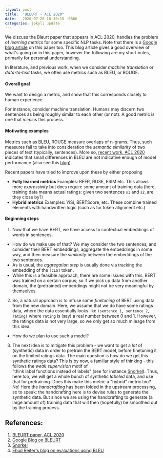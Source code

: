 ```yaml
---
layout: post
title:  "BLEURT - ACL 2020"
date:   2020-07-28 18:30:15 -0800
categories: jekyll update
---
```


We discuss the Bleurt paper that appears in ACL 2020, handles the problem of _learning metrics_
for some specific NLP tasks.
Note that there is a [Google blog article](https://ai.googleblog.com/2020/05/evaluating-natural-language-generation.html) on this paper too. This blog article gives a good overview of what's
going on in this paper, however the following are my short notes, primarily for personal
understanding. 

In literature, and previous work, when we
consider _machine translation_ or _data-to-text_ tasks, we often use
metrics such as BLEU, or ROUGE.

#### Overall goal
We want to design a metric, and show that this corresponds closely to human experience.

For instance, consider machine translation.
Humans may discern two sentences as being roughly similar to each other (or not).
A good metric is one that _mimics_ this process.

#### Motivating examples
Metrics such as BLEU, ROUGE measure overlaps of n-grams. Thus, such measures fail to
take into consideration the _semantic similarity_ of two pieces of text (typically,
sentences). More so, [recent work, ACL 2020](https://www.aclweb.org/anthology/2020.acl-main.448.pdf)
indicates that small differences in BLEU are not indicative enough of model performance
(also see this [blog](https://ehudreiter.com/2020/07/28/small-differences-in-bleu-are-meaningless/)).

Recent papers have tried to improve upon these by either proposing
* **Fully learned metrics** Examples: BEER, RUSE, ESIM etc. This allows more
_expressivity_ but does require some amount of training data (here, training data
  means actual ratings: given two sentences `s1` and `s2`, are they close by?)
* **Hybrid metrics** Examples: YiSi, BERTScore, etc. These combine trained
elements with handwritten logic (such as for token alignment etc.)

#### Beginning steps
1. Now that we have BERT, we have access to contextual embeddings of words in sentences.
  * How do we make use of that? We may consider the two sentences, and consider their
BERT embeddings, aggregate the embeddings in some way, and then measure the _similarity_
between the embeddings of the two sentences.
  * As is usual, the _aggregation step_ is
usually done via tracking the embedding of the `[CLS]` token.
  * While this is a feasible approach, there are some issues with this. BERT was trained
on a certain corpus; so if we pick up data from another domain, the (pretrained)
embeddings might not be very meaningful by themselves.

2. So, a natural approach is to infuse some _finetuning_ of BERT using data from the new
domain. Here, we assume that we do have some ratings data, where the data essentially looks
like `(sentence_1, sentence_2, rating)` where `rating` is (say) a real number between 0
and 1. However, the ratings data is not very large, so we only get so much mileage from
this idea.
  * How do we plan to use such a model?

3. The next idea is to mitigate this problem - we want to get a _lot_ of (synthetic)
data in order to pretrain the BERT model, before finetuning it on the limited ratings
data. The main question is how do we get this synthetic ratings data? This is by now,
a familiar style of thinking - this follows the _weak supervision_  motif of  
"think label functions instead of labels" (see for instance [Snorkel](https://www.snorkel.ai/)).
Thus, here too, we will get a whole bunch of synthetic _labeled_ data, and use that
for pretraining.
Does this make this metric a "hybrid" metric too? No! Here the _handcrafting_ has been
folded in the upstream processing, so to speak: the handcrafting here is to devise
rules to generate the synthetic data. But since we are using the handcrafting to generate
(a large amount of) training data that will then (hopefully) be smoothed out by the
training process.



## References:
1. [BLEURT paper, ACL 2020](https://www.aclweb.org/anthology/2020.acl-main.704/)
2. [Google Blog on BLEURT](https://ai.googleblog.com/2020/05/evaluating-natural-language-generation.html)
3. [Snorkel](https://www.snorkel.ai/)
4. [Ehud Reiter's blog on evaluations using BLEU](https://ehudreiter.com/2020/07/28/small-differences-in-bleu-are-meaningless/)
